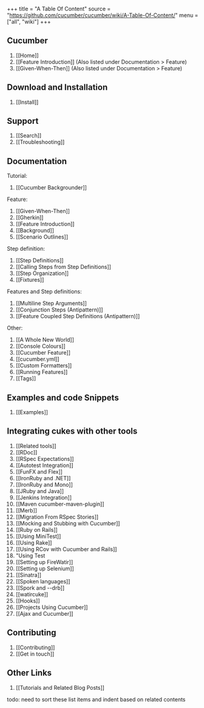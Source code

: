 +++
title = "A Table Of Content"
source = "https://github.com/cucumber/cucumber/wiki/A-Table-Of-Content/"
menu = ["all", "wiki"]
+++

Cucumber
--------

1.  \[\[Home\]\]
2.  \[\[Feature Introduction\]\] (Also listed under Documentation &gt; Feature)
3.  \[\[Given-When-Then\]\] (Also listed under Documentation &gt; Feature)

Download and Installation
-------------------------

1.  \[\[Install\]\]

Support
-------

1.  \[\[Search\]\]
2.  \[\[Troubleshooting\]\]

Documentation
-------------

Tutorial:

1.  \[\[Cucumber Backgrounder\]\]

Feature:

1.  \[\[Given-When-Then\]\]
2.  \[\[Gherkin\]\]
3.  \[\[Feature Introduction\]\]
4.  \[\[Background\]\]
5.  \[\[Scenario Outlines\]\]

Step definition:

1.  \[\[Step Definitions\]\]
2.  \[\[Calling Steps from Step Definitions\]\]
3.  \[\[Step Organization\]\]
4.  \[\[Fixtures\]\]

Features and Step definitions:

1.  \[\[Multiline Step Arguments\]\]
2.  \[\[Conjunction Steps (Antipattern)\]\]
3.  \[\[Feature Coupled Step Definitions (Antipattern)\]\]

Other:

1.  \[\[A Whole New World\]\]
2.  \[\[Console Colours\]\]
3.  \[\[Cucumber Feature\]\]
4.  \[\[cucumber.yml\]\]
5.  \[\[Custom Formatters\]\]
6.  \[\[Running Features\]\]
7.  \[\[Tags\]\]

Examples and code Snippets
--------------------------

1.  \[\[Examples\]\]

Integrating cukes with other tools
----------------------------------

1.  \[\[Related tools\]\]
2.  \[\[RDoc\]\]
3.  \[\[RSpec Expectations\]\]
4.  \[\[Autotest Integration\]\]
5.  \[\[FunFX and Flex\]\]
6.  \[\[IronRuby and .NET\]\]
7.  \[\[IronRuby and Mono\]\]
8.  \[\[JRuby and Java\]\]
9.  \[\[Jenkins Integration\]\]
10. \[\[Maven cucumber-maven-plugin\]\]
11. \[\[Merb\]\]
12. \[\[Migration From RSpec Stories\]\]
13. \[\[Mocking and Stubbing with Cucumber\]\]
14. \[\[Ruby on Rails\]\]
15. \[\[Using MiniTest\]\]
16. \[\[Using Rake\]\]
17. \[\[Using RCov with Cucumber and Rails\]\]
18. "Using Test
19. \[\[Setting up FireWatir\]\]
20. \[\[Setting up Selenium\]\]
21. \[\[Sinatra\]\]
22. \[\[Spoken languages\]\]
23. \[\[Spork and --drb\]\]
24. \[\[watircuke\]\]
25. \[\[Hooks\]\]
26. \[\[Projects Using Cucumber\]\]
27. \[\[Ajax and Cucumber\]\]

Contributing
------------

1.  \[\[Contributing\]\]
2.  \[\[Get in touch\]\]

Other Links
-----------

1.  \[\[Tutorials and Related Blog Posts\]\]

todo: need to sort these list items and indent based on related contents
